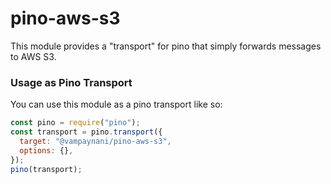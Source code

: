 # pino-aws-s3

This module provides a "transport" for pino that simply forwards messages to AWS S3.

### Usage as Pino Transport

You can use this module as a pino transport like so:

```javascript
const pino = require("pino");
const transport = pino.transport({
  target: "@vampaynani/pino-aws-s3",
  options: {},
});
pino(transport);
```
